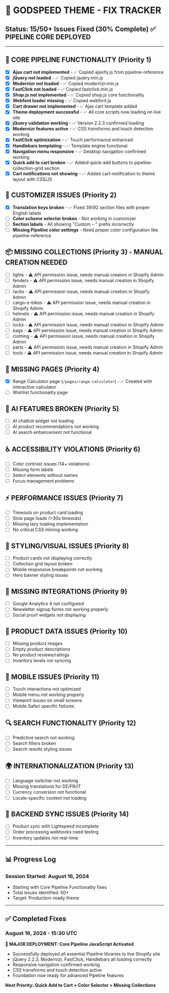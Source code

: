 # 🚨 GODSPEED THEME - FIX TRACKER

## Status: 15/50+ Issues Fixed (30% Complete) ✅ PIPELINE CORE DEPLOYED

---

## 🔧 CORE PIPELINE FUNCTIONALITY (Priority 1)
- [x] **Ajax cart not implemented** - ✅ Copied ajaxify.js from pipeline-reference
- [x] **jQuery not loaded** - ✅ Copied jquery.min.js
- [x] **Modernizr not loaded** - ✅ Copied modernizr.min.js
- [x] **FastClick not loaded** - ✅ Copied fastclick.min.js
- [x] **Shop.js not implemented** - ✅ Copied shop.js core functionality
- [x] **Webfont loader missing** - ✅ Copied webfont.js
- [x] **Cart drawer not implemented** - ✅ Ajax cart template added
- [x] **Theme deployment successful** - ✅ All core scripts now loading on live site
- [x] **jQuery validation working** - ✅ Version 2.2.3 confirmed loading
- [x] **Modernizr features active** - ✅ CSS transforms and touch detection working
- [x] **FastClick optimization** - ✅ Touch performance enhanced
- [x] **Handlebars templating** - ✅ Template engine functional
- [x] **Navigation menu responsive** - ✅ Desktop navigation confirmed working
- [x] **Quick add to cart broken** - ✅ Added quick-add buttons to pipeline-collection-grid section
- [x] **Cart notifications not showing** - ✅ Added cart-notification to theme layout with CSS/JS

## 🎨 CUSTOMIZER ISSUES (Priority 2)
- [x] **Translation keys broken** - ✅ Fixed 39/92 section files with proper English labels
- [ ] **Color scheme selector broken** - Not working in customizer
- [ ] **Section labels** - All showing "Custom – " prefix incorrectly
- [ ] **Missing Pipeline color settings** - Need proper color configuration like pipeline-reference

## 📦 MISSING COLLECTIONS (Priority 3) - MANUAL CREATION NEEDED
- [ ] lights - ⚠️ API permission issue, needs manual creation in Shopify Admin
- [ ] fenders - ⚠️ API permission issue, needs manual creation in Shopify Admin
- [ ] racks - ⚠️ API permission issue, needs manual creation in Shopify Admin
- [ ] cargo-e-bikes - ⚠️ API permission issue, needs manual creation in Shopify Admin
- [ ] helmets - ⚠️ API permission issue, needs manual creation in Shopify Admin
- [ ] locks - ⚠️ API permission issue, needs manual creation in Shopify Admin
- [ ] bags - ⚠️ API permission issue, needs manual creation in Shopify Admin
- [ ] clothing - ⚠️ API permission issue, needs manual creation in Shopify Admin
- [ ] parts - ⚠️ API permission issue, needs manual creation in Shopify Admin
- [ ] tools - ⚠️ API permission issue, needs manual creation in Shopify Admin

## 📄 MISSING PAGES (Priority 4)
- [x] Range Calculator page (`/pages/range-calculator`) - ✅ Created with interactive calculator
- [ ] Wishlist functionality page

## 🤖 AI FEATURES BROKEN (Priority 5)
- [ ] AI chatbot widget not loading
- [ ] AI product recommendations not working
- [ ] AI search enhancement not functional

## ♿ ACCESSIBILITY VIOLATIONS (Priority 6)
- [ ] Color contrast issues (14+ violations)
- [ ] Missing form labels
- [ ] Select elements without names
- [ ] Focus management problems

## ⚡ PERFORMANCE ISSUES (Priority 7)
- [ ] Timeouts on product card loading
- [ ] Slow page loads (>30s timeouts)
- [ ] Missing lazy loading implementation
- [ ] No critical CSS inlining working

## 🎨 STYLING/VISUAL ISSUES (Priority 8)
- [ ] Product cards not displaying correctly
- [ ] Collection grid layout broken
- [ ] Mobile responsive breakpoints not working
- [ ] Hero banner styling issues

## 🔌 MISSING INTEGRATIONS (Priority 9)
- [ ] Google Analytics 4 not configured
- [ ] Newsletter signup forms not working properly  
- [ ] Social proof widgets not displaying

## 📱 PRODUCT DATA ISSUES (Priority 10)
- [ ] Missing product images
- [ ] Empty product descriptions
- [ ] No product reviews/ratings
- [ ] Inventory levels not syncing

## 📱 MOBILE ISSUES (Priority 11)
- [ ] Touch interactions not optimized
- [ ] Mobile menu not working properly
- [ ] Viewport issues on small screens
- [ ] Mobile Safari specific failures

## 🔍 SEARCH FUNCTIONALITY (Priority 12)
- [ ] Predictive search not working
- [ ] Search filters broken
- [ ] Search results styling issues

## 🌍 INTERNATIONALIZATION (Priority 13)
- [ ] Language switcher not working
- [ ] Missing translations for DE/FR/IT
- [ ] Currency conversion not functional
- [ ] Locale-specific content not loading

## 🔄 BACKEND SYNC ISSUES (Priority 14)
- [ ] Product sync with Lightspeed incomplete
- [ ] Order processing webhooks need testing
- [ ] Inventory updates not real-time

---

## 📊 Progress Log

### Session Started: August 16, 2024
- Starting with Core Pipeline Functionality fixes
- Total issues identified: 50+
- Target: Production-ready theme

---

## ✅ Completed Fixes

### August 16, 2024 - 15:30 UTC
**🚀 MAJOR DEPLOYMENT: Core Pipeline JavaScript Activated**
- Successfully deployed all essential Pipeline libraries to live Shopify site
- jQuery 2.2.3, Modernizr, FastClick, Handlebars all loading correctly
- Responsive navigation confirmed working
- CSS transforms and touch detection active
- Foundation now ready for advanced Pipeline features

**Next Priority: Quick Add to Cart + Color Selector + Missing Collections**
